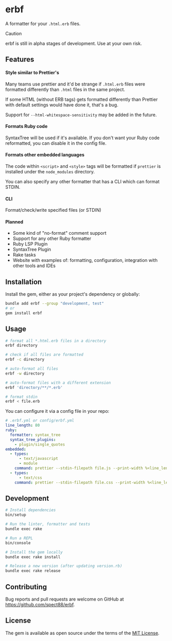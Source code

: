 # erbf

A formatter for your `.html.erb` files.

> [!CAUTION]
> erbf is still in alpha stages of development. Use at your own risk.

## Features

#### Style similar to Prettier's

Many teams use prettier and it'd be strange if `.html.erb` files were formatted
differently than `.html` files in the same project.

If some HTML (without ERB tags) gets formatted differently than Prettier with
default settings would have done it, that's a bug.

Support for `--html-whitespace-sensitivity` may be added in the future.

#### Formats Ruby code

SyntaxTree will be used if it's available. If you don't want your Ruby code
reformatted, you can disable it in the config file.

#### Formats other embedded languages

The code within `<script>` and `<style>` tags will be formatted if `prettier`
is installed under the `node_modules` directory.

You can also specify any other formatter that has a CLI which can format STDIN.

#### CLI

Format/check/write specified files (or STDIN)

#### Planned

- Some kind of "no-format" comment support
- Support for any other Ruby formatter
- Ruby LSP Plugin
- SyntaxTree Plugin
- Rake tasks
- Website with examples of: formatting, configuration, integration with other tools and IDEs

## Installation

Install the gem, either as your project's dependency or globally:

```sh
bundle add erbf --group "development, test"
# or
gem install erbf
```

## Usage

```sh
# format all *.html.erb files in a directory
erbf directory

# check if all files are formatted
erbf -c directory

# auto-format all files
erbf -w directory

# auto-format files with a different extension
erbf 'directory/**/*.erb'

# format stdin
erbf < file.erb
```

You can configure it via a config file in your repo:

```yaml
# .erbf.yml or config/erbf.yml
line_length: 80
ruby:
  formatter: syntax_tree
  syntax_tree_plugins:
    - plugin/single_quotes
embedded:
  - types:
      - text/javascript
      - module
    command: prettier --stdin-filepath file.js --print-width %<line_length>d
  - types:
      - text/css
    command: prettier --stdin-filepath file.css --print-width %<line_length>d
```

## Development

```sh
# Install dependencies
bin/setup

# Run the linter, formatter and tests
bundle exec rake

# Run a REPL
bin/console

# Install the gem locally
bundle exec rake install

# Release a new version (after updating version.rb)
bundle exec rake release
```

## Contributing

Bug reports and pull requests are welcome on GitHub at https://github.com/spect88/erbf.

## License

The gem is available as open source under the terms of the [MIT License](https://opensource.org/licenses/MIT).
